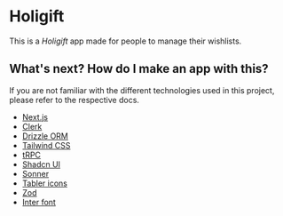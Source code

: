 # Holigift

This is a _Holigift_ app made for people to manage their wishlists.

## What's next? How do I make an app with this?

If you are not familiar with the different technologies used in this project, please refer to the respective docs.

- [Next.js](https://nextjs.org)
- [Clerk](https://clerk.com/)
- [Drizzle ORM](https://orm.drizzle.team/)
- [Tailwind CSS](https://tailwindcss.com)
- [tRPC](https://trpc.io)
- [Shadcn UI](https://ui.shadcn.com/)
- [Sonner](https://sonner.emilkowal.ski/)
- [Tabler icons](https://tabler-icons.io/)
- [Zod](https://zod.dev/)
- [Inter font](https://rsms.me/inter/)
